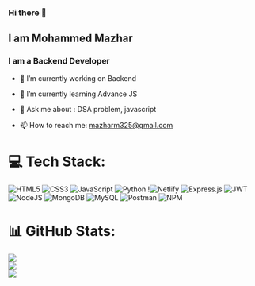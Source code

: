 ### Hi there 👋
## I am Mohammed Mazhar
### I am a Backend Developer

- 🔭 I’m currently working on Backend
- 🌱 I’m currently learning Advance JS

- 💬 Ask me about : DSA problem, javascript 
- 📫 How to reach me: mazharm325@gmail.com


<!--
**mazharm325/mazharm325** is a ✨ _special_ ✨ repository because its `README.md` (this file) appears on your GitHub profile.

Here are some ideas to get you started:

- 🔭 I’m currently working on Backend
- 🌱 I’m currently learning ...
- 👯 I’m looking to collaborate on ...
- 🤔 I’m looking for help with ...
- 💬 Ask me about ...
- 📫 How to reach me: ...
- 😄 Pronouns: ...
- ⚡ Fun fact: ...
-->


   <!-- [Download my Resume](https://github.com/Yash-Gupta03/resume/releases/download/v1.0.0/YashGuptaResume.pdf) -->


# 💻 Tech Stack:
 ![HTML5](https://img.shields.io/badge/html5-%23E34F26.svg?style=plastic&logo=html5&logoColor=white) ![CSS3](https://img.shields.io/badge/css3-%231572B6.svg?style=plastic&logo=css3&logoColor=white) ![JavaScript](https://img.shields.io/badge/javascript-%23323330.svg?style=plastic&logo=javascript&logoColor=%23F7DF1E) ![Python](https://img.shields.io/badge/python-3670A0?style=plastic&logo=python&logoColor=ffdd54) !![Netlify](https://img.shields.io/badge/netlify-%23000000.svg?style=plastic&logo=netlify&logoColor=#00C7B7) ![Express.js](https://img.shields.io/badge/express.js-%23404d59.svg?style=plastic&logo=express&logoColor=%2361DAFB) ![JWT](https://img.shields.io/badge/JWT-black?style=plastic&logo=JSON%20web%20tokens) ![NodeJS](https://img.shields.io/badge/node.js-6DA55F?style=plastic&logo=node.js&logoColor=white)  ![MongoDB](https://img.shields.io/badge/MongoDB-%234ea94b.svg?style=plastic&logo=mongodb&logoColor=white) ![MySQL](https://img.shields.io/badge/mysql-6DA55F?style=plastic&logo=mysql&logoColor=white) ![Postman](https://img.shields.io/badge/Postman-FF6C37?style=plastic&logo=postman&logoColor=white)  ![NPM](https://img.shields.io/badge/NPM-%23000000.svg?style=plastic&logo=npm&logoColor=white) 
 
# 📊 GitHub Stats:
![](https://github-readme-stats.vercel.app/api?username=mazharm325&theme=gotham&hide_border=false&include_all_commits=true&count_private=false)<br/>
![](https://github-readme-streak-stats.herokuapp.com/?user=mazharm325&theme=gotham&hide_border=false)<br/>
![](https://github-readme-stats.vercel.app/api/top-langs/?username=mazharm325&theme=gotham&hide_border=false&include_all_commits=true&count_private=false&layout=compact)
